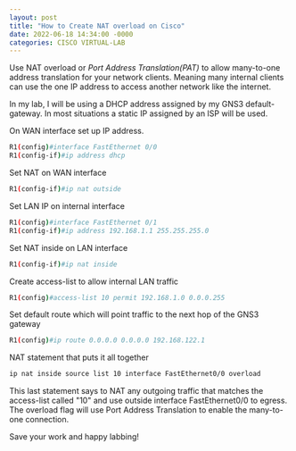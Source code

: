 ```yaml
---
layout: post
title: "How to Create NAT overload on Cisco"
date: 2022-06-18 14:34:00 -0000
categories: CISCO VIRTUAL-LAB
---
```

Use NAT overload or _Port Address Translation(PAT)_ to allow many-to-one address translation for your network clients. Meaning many internal clients can use the one IP address to access another network like the internet. 

In my lab, I will be using a DHCP address assigned by my GNS3 default-gateway. In most situations a static IP assigned by an ISP will be used.

On WAN interface set up IP address.
```sh
R1(config)#interface FastEthernet 0/0
R1(config-if)#ip address dhcp
```

Set NAT on WAN interface
```sh
R1(config-if)#ip nat outside
```

Set LAN IP on internal interface
```sh
R1(config)#interface FastEthernet 0/1
R1(config-if)#ip address 192.168.1.1 255.255.255.0
```

Set NAT inside on LAN interface
```sh
R1(config-if)#ip nat inside
```

Create access-list to allow internal LAN traffic
```sh
R1(config)#access-list 10 permit 192.168.1.0 0.0.0.255 
```

Set default route which will point traffic to the next hop of the GNS3 gateway
```sh
R1(config)#ip route 0.0.0.0 0.0.0.0 192.168.122.1
```

NAT statement that puts it all together
```sh
ip nat inside source list 10 interface FastEthernet0/0 overload
```

This last statement says to NAT any outgoing traffic that matches the access-list called "10" and use outside interface FastEthernet0/0 to egress. The overload flag will use Port Address Translation to enable the many-to-one connection.

Save your work and happy labbing!
